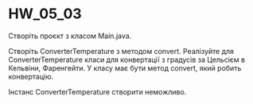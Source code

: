 # HW_05_03
Створіть проєкт з класом Main.java.

Створіть ConverterTemperature з методом convert.
Реалізуйте для ConverterTemperature класи для конвертації з градусів за Цельсієм в Кельвіни, Фаренгейти. У класу має бути метод convert, який робить конвертацію.

Інстанс ConverterTemperature створити неможливо.
